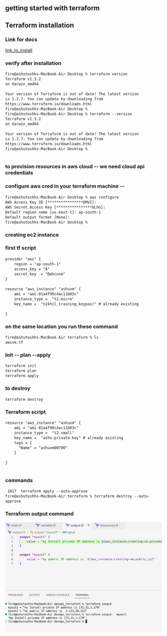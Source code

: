 ## getting started with terraform

## Terraform installation 

### Link for docs 

[link_to_install](https://developer.hashicorp.com/terraform/downloads)

### verify after installation 

```
fire@ashutoshhs-MacBook-Air Desktop % terraform version 
Terraform v1.3.2
on darwin_amd64

Your version of Terraform is out of date! The latest version
is 1.3.7. You can update by downloading from https://www.terraform.io/downloads.html
fire@ashutoshhs-MacBook-Air Desktop % 
fire@ashutoshhs-MacBook-Air Desktop % terraform --version 
Terraform v1.3.2
on darwin_amd64

Your version of Terraform is out of date! The latest version
is 1.3.7. You can update by downloading from https://www.terraform.io/downloads.html
fire@ashutoshhs-MacBook-Air Desktop % 


```

### to provision resources in aws cloud -- we need cloud api credentials

### configure aws cred in your terraform machine --

```
fire@ashutoshhs-MacBook-Air Desktop % aws configure 
AWS Access Key ID [****************DMVI]:
AWS Secret Access Key [****************bLhG]: 
Default region name [us-east-1]: ap-south-1
Default output format [None]: 
fire@ashutoshhs-MacBook-Air Desktop % 

```

### creating ec2 instance 

### first tf script 

```
provider "aws" {
    region = "ap-south-1"
    access_key = "A"
    secret_key  = "Dwhcnxm"
}

resource "aws_instance" "ashuvm" {
    ami = "ami-01a4f99c4ac11b03c"
    instance_type =  "t2.micro"
    key_name =  "nikhil_training_keypair" # already existing 
  
}
```

### on the same location you run these command 

```
fire@ashutoshhs-MacBook-Air terraform % ls
awsvm.tf
```

### Init -- plan --apply 

```
terraform init 
terraform plan 
terraform apply 
```

### to destroy 

```
terraform destroy 
```

### Terraform script 

```
resource "aws_instance" "ashuvm" {
    ami = "ami-01a4f99c4ac11b03c"
    instance_type =  "t2.small"
    key_name =  "ashu-private-key" # already existing 
    tags = {
      "Name" = "ashuvm00790"
    }
  
}


```

### commands 

```
 1017  terraform apply --auto-approve 
fire@ashutoshhs-MacBook-Air terraform % terraform destroy --auto-approve 
```


### Terraform output command 

<img src="out1.png">




